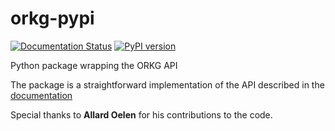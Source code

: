 # orkg-pypi
[![Documentation Status](https://readthedocs.org/projects/orkg/badge/?version=latest)](https://orkg.readthedocs.io/en/latest/?badge=latest)
[![PyPI version](https://badge.fury.io/py/orkg.svg)](https://badge.fury.io/py/orkg)

Python package wrapping the ORKG API

The package is a straightforward implementation of the API described in the [documentation](http://tibhannover.gitlab.io/orkg/orkg-backend/api-doc/)

Special thanks to **Allard Oelen** for his contributions to the code.